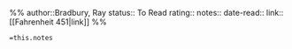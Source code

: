 %%
author::Bradbury, Ray
status:: To Read
rating::
notes::
date-read::
link:: [[Fahrenheit 451|link]]
%%

`=this.notes`